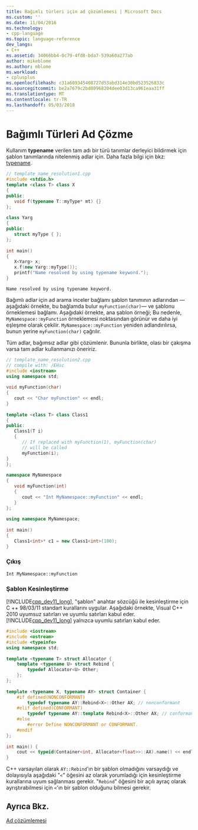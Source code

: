 ```yaml
---
title: Bağımlı türleri için ad çözümlemesi | Microsoft Docs
ms.custom: ''
ms.date: 11/04/2016
ms.technology:
- cpp-language
ms.topic: language-reference
dev_langs:
- C++
ms.assetid: 34066bb4-0c79-4fd8-bda7-539a60a277ab
author: mikeblome
ms.author: mblome
ms.workload:
- cplusplus
ms.openlocfilehash: c31a609345408727d53abd314e30bd523526833c
ms.sourcegitcommit: be2a7679c2bd80968204dee03d13ca961eaa31ff
ms.translationtype: MT
ms.contentlocale: tr-TR
ms.lasthandoff: 05/03/2018
---
```

# <a name="name-resolution-for-dependent-types"></a>Bağımlı Türleri Ad Çözme
Kullanım **typename** verilen tam adı bir türü tanımlar derleyici bildirmek için şablon tanımlarında nitelenmiş adlar için. Daha fazla bilgi için bkz: [typename](../cpp/typename.md).  
  
```cpp  
// template_name_resolution1.cpp  
#include <stdio.h>  
template <class T> class X  
{  
public:  
   void f(typename T::myType* mt) {}  
};  
  
class Yarg  
{  
public:  
   struct myType { };  
};  
  
int main()  
{  
   X<Yarg> x;  
   x.f(new Yarg::myType());  
   printf("Name resolved by using typename keyword.");  
}  
```  
  
```Output  
Name resolved by using typename keyword.  
```  
  
 Bağımlı adlar için ad arama inceler bağlamı şablon tanımının adlarından — aşağıdaki örnekte, bu bağlamda bulur `myFunction(char)`— ve şablonu örneklemesi bağlamı. Aşağıdaki örnekte, ana şablon örneği; Bu nedenle, `MyNamespace::myFunction` örneklemesi noktasından görünür ve daha iyi eşleşme olarak çekilir. `MyNamespace::myFunction` yeniden adlandırılırsa, bunun yerine `myFunction(char)` çağrılır.  
  
 Tüm adlar, bağımsız adlar gibi çözümlenir. Bununla birlikte, olası bir çakışma varsa tam adlar kullanmanızı öneririz.  
  
```cpp  
// template_name_resolution2.cpp  
// compile with: /EHsc  
#include <iostream>  
using namespace std;  
  
void myFunction(char)  
{  
   cout << "Char myFunction" << endl;  
}  
  
template <class T> class Class1  
{  
public:  
   Class1(T i)  
   {  
      // If replaced with myFunction(1), myFunction(char)  
      // will be called  
      myFunction(i);  
}  
};  
  
namespace MyNamespace  
{  
   void myFunction(int)  
   {  
      cout << "Int MyNamespace::myFunction" << endl;  
   }  
};  
  
using namespace MyNamespace;  
  
int main()  
{  
   Class1<int>* c1 = new Class1<int>(100);  
}  
```  
  
### <a name="output"></a>Çıkış  
  
```  
Int MyNamespace::myFunction  
```  
  
### <a name="template-disambiguation"></a>Şablon Kesinleştirme  
 [!INCLUDE[cpp_dev11_long](../build/includes/cpp_dev11_long_md.md)], "şablon" anahtar sözcüğü ile kesinleştirme için C ++ 98/03/11 standart kurallarını uygular. Aşağıdaki örnekte, Visual C++ 2010 uyumsuz satırları ve uyumlu satırları kabul eder.  [!INCLUDE[cpp_dev11_long](../build/includes/cpp_dev11_long_md.md)] yalnızca uyumlu satırları kabul eder.  
  
```cpp  
#include <iostream>  
#include <ostream>  
#include <typeinfo>  
using namespace std;  
  
template <typename T> struct Allocator {  
    template <typename U> struct Rebind {  
        typedef Allocator<U> Other;  
    };  
};  
  
template <typename X, typename AY> struct Container {  
    #if defined(NONCONFORMANT)  
        typedef typename AY::Rebind<X>::Other AX; // nonconformant  
    #elif defined(CONFORMANT)  
        typedef typename AY::template Rebind<X>::Other AX; // conformant  
    #else  
        #error Define NONCONFORMANT or CONFORMANT.  
    #endif  
};  
  
int main() {  
    cout << typeid(Container<int, Allocator<float>>::AX).name() << endl;  
}  
```  
  
 C++ varsayılan olarak `AY::Rebind`'ın bir şablon olmadığını varsaydığı ve dolayısıyla aşağıdaki "`<`" öğesini az olarak yorumladığı için kesinleştirme kurallarına uyum sağlanması gerekir. "`Rebind`" öğesini bir açılı ayraç olarak ayrıştırabilmesi için `<`'ın bir şablon olduğunu bilmesi gerekir.  
  
## <a name="see-also"></a>Ayrıca Bkz.  
 [Ad çözümlemesi](../cpp/templates-and-name-resolution.md)